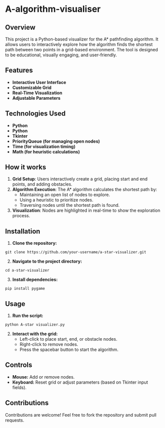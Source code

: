 # A-algorithm-visualiser
## Overview
This project is a Python-based visualizer for the A* pathfinding algorithm. It allows users to interactively explore how the algorithm finds the shortest path between two points in a grid-based environment. The tool is designed to be educational, visually engaging, and user-friendly.
## Features
- **Interactive User Interface**
- **Customizable Grid**
- **Real-Time Visualization**
- **Adjustable Parameters**
## Technologies Used
- **Python**
- **Python**
- **Tkinter**
- **PriorityQueue (for managing open nodes)**
- **Time (for visualization timing)**
- **Math (for heuristic calculations)**
## How it works
1. **Grid Setup**: Users interactively create a grid, placing start and end points, and adding obstacles.
2. **Algorithm Execution**: The A* algorithm calculates the shortest path by:
   - Maintaining an open list of nodes to explore.
   - Using a heuristic to prioritize nodes.
   - Traversing nodes until the shortest path is found.
3. **Visualization**: Nodes are highlighted in real-time to show the exploration process.
## Installation
1. **Clone the repository:**
```
git clone https://github.com/your-username/a-star-visualizer.git
```
2. **Navigate to the project directory:**
```
cd a-star-visualizer
```
3. **Install dependencies:**
```
pip install pygame
```
## Usage
1. **Run the script:**
```
python A-star visualizer.py
```
2. **Interact with the grid:**
   - Left-click to place start, end, or obstacle nodes.
   - Right-click to remove nodes.
   - Press the spacebar button to start the algorithm.
## Controls
- **Mouse:** Add or remove nodes.
- **Keyboard:** Reset grid or adjust parameters (based on Tkinter input fields).
## Contributions
Contributions are welcome! Feel free to fork the repository and submit pull requests.

